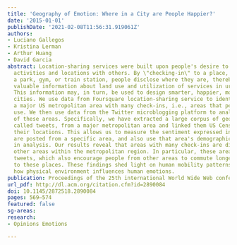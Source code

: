 ```yaml
---
title: 'Geography of Emotion: Where in a City are People Happier?'
date: '2015-01-01'
publishDate: '2021-02-08T11:56:31.919061Z'
authors:
- Luciano Gallegos
- Kristina Lerman
- Arthur Huang
- David Garcia
abstract: Location-sharing services were built upon people's desire to share their
  activities and locations with others. By \"checking-in\" to a place, such as a restaurant,
  a park, gym, or train station, people disclose where they are, thereby providing
  valuable information about land use and utilization of services in urban areas.
  This information may, in turn, be used to design smarter, happier, more equitable
  cities. We use data from Foursquare location-sharing service to identify areas within
  a major US metropolitan area with many check-ins, i.e., areas that people like to
  use. We then use data from the Twitter microblogging platform to analyze the properties
  of these areas. Specifically, we have extracted a large corpus of geo-tagged messages,
  called tweets, from a major metropolitan area and linked them US Census data through
  their locations. This allows us to measure the sentiment expressed in tweets that
  are posted from a specific area, and also use that area's demographic properties
  in analysis. Our results reveal that areas with many check-ins are different from
  other areas within the metropolitan region. In particular, these areas have happier
  tweets, which also encourage people from other areas to commute longer distances
  to these places. These findings shed light on human mobility patterns, as well as
  how physical environment influences human emotions.
publication: Proceedings of the 25th international World Wide Web conference companion
url_pdf: http://dl.acm.org/citation.cfm?id=2890084
doi: 10.1145/2872518.2890084 
pages: 569–574
featured: false
sg-areas:
research: 
- Opinions Emotions

---
```

